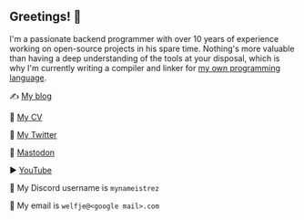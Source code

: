## Greetings! 👋

I'm a passionate backend programmer with over 10 years of experience working on open-source projects in his spare time. Nothing's more valuable than having a deep understanding of the tools at your disposal, which is why I'm currently writing a compiler and linker for [my own programming language](https://mynameistrez.github.io/2024/02/29/creating-the-perfect-modding-language.html).

✍️ [My blog](https://mynameistrez.github.io/)

📝 [My CV](https://drive.google.com/file/d/1yr-JQQd-V8FJvjkQofjxi80AesFVTv1Y/view?usp=sharing)

🐤 [My Twitter](https://twitter.com/welfje)

🐘 [Mastodon](https://mastodon.gamedev.place/@mynameistrez)

▶️ [YouTube](https://www.youtube.com/channel/UCeyD5_J0d6Weq5V80oxwA6Q)

💬 My Discord username is `mynameistrez`

📧 My email is `welfje@<google mail>.com`

<!--
**MyNameIsTrez/MyNameIsTrez** is a ✨ _special_ ✨ repository because its `README.md` (this file) appears on your GitHub profile.

Here are some ideas to get you started:

- 🔭 I’m currently working on ...
- 🌱 I’m currently learning ...
- 👯 I’m looking to collaborate on ...
- 🤔 I’m looking for help with ...
- 💬 Ask me about ...
- 📫 How to reach me: ...
- 😄 Pronouns: ...
- ⚡ Fun fact: ...
-->

